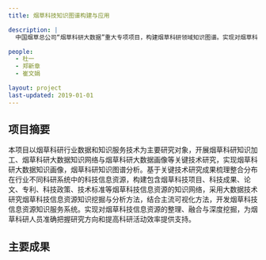 ```yaml
---
title: 烟草科技知识图谱构建与应用

description: |
  中国烟草总公司“烟草科研大数据”重大专项项目，构建烟草科研领域知识图谱。实现对烟草科技信息资源的整理、融合与深度挖掘，为烟草科研人员准确把握研究方向和提高科研活动效率提供支持。

people:
  - 杜一
  - 郑新章
  - 崔文娟

layout: project
last-updated: 2019-01-01
---
```

## 项目摘要
本项目以烟草科研行业数据和知识服务技术为主要研究对象，开展烟草科研知识加工、烟草科研大数据知识网络与烟草科研大数据画像等关键技术研究，实现烟草科研大数据知识画像，烟草科研知识图谱分析。基于关键技术研究成果梳理整合分布在行业不同科研系统中的科技信息资源，构建包含烟草科技项目、科技成果、论文、专利、科技政策、技术标准等烟草科技信息资源的知识网络，采用大数据技术研究烟草科技信息资源知识挖掘与分析方法，结合主流可视化方法，开发烟草科技信息资源知识服务系统。实现对烟草科技信息资源的整理、融合与深度挖掘，为烟草科研人员准确把握研究方向和提高科研活动效率提供支持。

## 主要成果